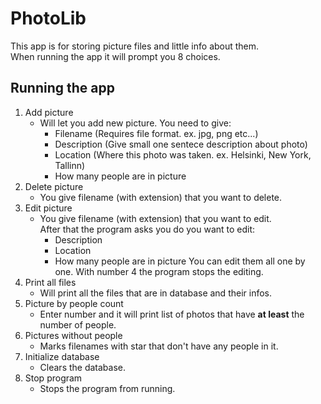 

# PhotoLib

This app is for storing picture files and little info about them.  
When running the app it will prompt you 8 choices.

## Running the app
1. Add picture
	- Will let you add new picture. You need to give: 
		* Filename (Requires file format. ex. jpg, png etc...)
		* Description (Give small one sentece description about photo)
		* Location (Where this photo was taken. ex. Helsinki, New York, Tallinn)
		* How many people are in picture
2. Delete picture
	- You give filename (with extension) that you want to delete.
3. Edit picture
	- You give filename (with extension) that you want to edit.  
	After that the program asks you do you want to edit:
		* Description
		* Location
		* How many people are in picture
	You can edit them all one by one. With number 4 the program stops the editing.
4. Print all files
	- Will print all the files that are in database and their infos.
5. Picture by people count
	- Enter number and it will print list of photos that have **at least** the number of people.
5. Pictures without people
	- Marks filenames with star that don't have any people in it.
7. Initialize database
	- Clears the database.
8. Stop program
	- Stops the program from running.
